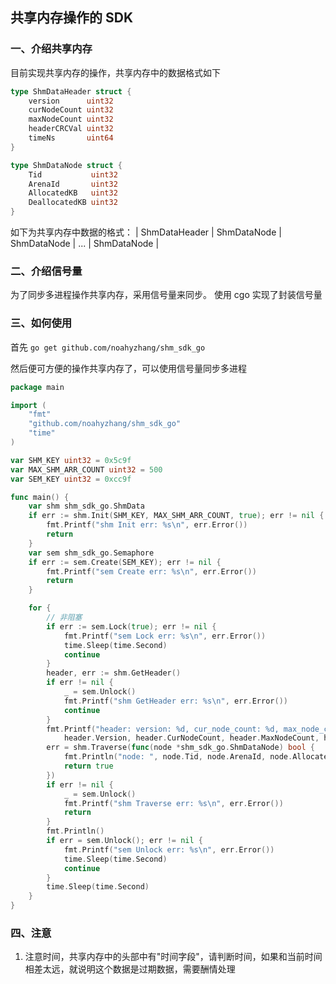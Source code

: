 ## 共享内存操作的 SDK

### 一、介绍共享内存

目前实现共享内存的操作，共享内存中的数据格式如下

```go
type ShmDataHeader struct {
	version      uint32
	curNodeCount uint32
	maxNodeCount uint32
	headerCRCVal uint32
	timeNs       uint64
}

type ShmDataNode struct {
    Tid           uint32
    ArenaId       uint32
    AllocatedKB   uint32
    DeallocatedKB uint32
}
```

如下为共享内存中数据的格式：
| ShmDataHeader | ShmDataNode | ShmDataNode | ... | ShmDataNode |

### 二、介绍信号量

为了同步多进程操作共享内存，采用信号量来同步。
使用 cgo 实现了封装信号量

### 三、如何使用

首先 `go get github.com/noahyzhang/shm_sdk_go` 

然后便可方便的操作共享内存了，可以使用信号量同步多进程

```go
package main

import (
	"fmt"
	"github.com/noahyzhang/shm_sdk_go"
	"time"
)

var SHM_KEY uint32 = 0x5c9f
var MAX_SHM_ARR_COUNT uint32 = 500
var SEM_KEY uint32 = 0xcc9f

func main() {
	var shm shm_sdk_go.ShmData
	if err := shm.Init(SHM_KEY, MAX_SHM_ARR_COUNT, true); err != nil {
		fmt.Printf("shm Init err: %s\n", err.Error())
		return
	}
	var sem shm_sdk_go.Semaphore
	if err := sem.Create(SEM_KEY); err != nil {
		fmt.Printf("sem Create err: %s\n", err.Error())
		return
	}

	for {
		// 非阻塞
		if err := sem.Lock(true); err != nil {
			fmt.Printf("sem Lock err: %s\n", err.Error())
			time.Sleep(time.Second)
			continue
		}
		header, err := shm.GetHeader()
		if err != nil {
			_ = sem.Unlock()
			fmt.Printf("shm GetHeader err: %s\n", err.Error())
			continue
		}
		fmt.Printf("header: version: %d, cur_node_count: %d, max_node_count: %d, time_ns: %v, crc: %d\n",
			header.Version, header.CurNodeCount, header.MaxNodeCount, header.TimeNs, header.HeaderCRCVal)
		err = shm.Traverse(func(node *shm_sdk_go.ShmDataNode) bool {
			fmt.Println("node: ", node.Tid, node.ArenaId, node.AllocatedKB, node.DeallocatedKB)
			return true
		})
		if err != nil {
			_ = sem.Unlock()
			fmt.Printf("shm Traverse err: %s\n", err.Error())
			return
		}
		fmt.Println()
		if err = sem.Unlock(); err != nil {
			fmt.Printf("sem Unlock err: %s\n", err.Error())
			time.Sleep(time.Second)
			continue
		}
		time.Sleep(time.Second)
	}
}
```

### 四、注意

1. 注意时间，共享内存中的头部中有"时间字段"，请判断时间，如果和当前时间相差太远，就说明这个数据是过期数据，需要酬情处理